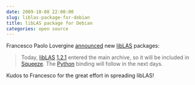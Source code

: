 ```yaml
---
date: 2009-10-08 22:00:00
slug: liblas-package-for-debian
title: libLAS package for Debian
categories: open source
---
```


Francesco Paolo Lovergine [announced](http://lists.osgeo.org/pipermail/liblas-devel/2009-October/000653.html) new [libLAS](http://liblas.org) packages:





> Today, [libLAS](http://packages.qa.debian.org/libl/liblas.html) [1.2.1](http://liblas.org/wiki/1.2.1) entered the main archive, so it will be included in [Squeeze](http://www.debian.org/News/2009/20090730). The [Python](http://www.python.org/) binding will follow in the next days.





Kudos to Francesco for the great effort in spreading libLAS!
